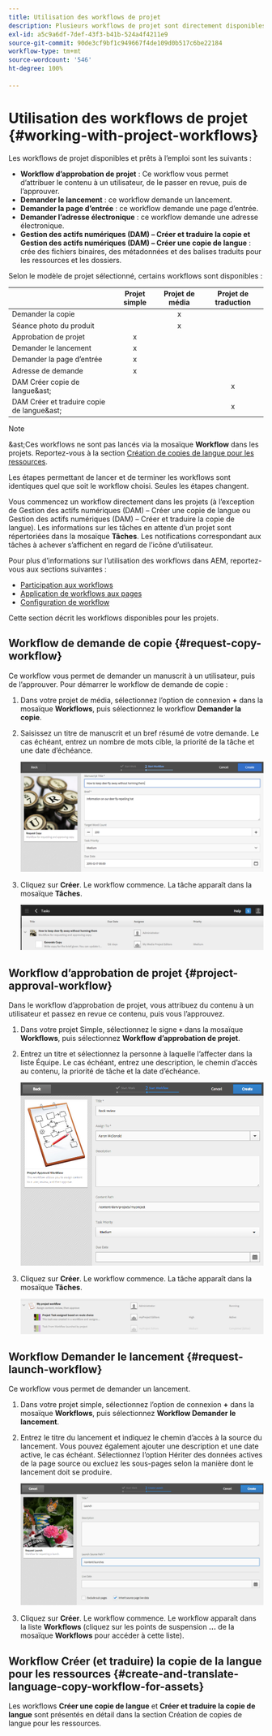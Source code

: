 ```yaml
---
title: Utilisation des workflows de projet
description: Plusieurs workflows de projet sont directement disponibles.
exl-id: a5c9a6df-7def-43f3-b41b-524a4f4211e9
source-git-commit: 90de3cf9bf1c949667f4de109d0b517c6be22184
workflow-type: tm+mt
source-wordcount: '546'
ht-degree: 100%

---
```


# Utilisation des workflows de projet {#working-with-project-workflows}

Les workflows de projet disponibles et prêts à l’emploi sont les suivants :

* **Workflow d’approbation de projet** : Ce workflow vous permet d’attribuer le contenu à un utilisateur, de le passer en revue, puis de l’approuver.
* **Demander le lancement** : ce workflow demande un lancement.
* **Demander la page d’entrée** : ce workflow demande une page d’entrée.
* **Demander l’adresse électronique** : ce workflow demande une adresse électronique.
* **Gestion des actifs numériques (DAM) – Créer et traduire la copie et Gestion des actifs numériques (DAM) – Créer une copie de langue** : crée des fichiers binaires, des métadonnées et des balises traduits pour les ressources et les dossiers.

Selon le modèle de projet sélectionné, certains workflows sont disponibles :

|  | **Projet simple** | **Projet de média** | **Projet de traduction** |
|---|:-:|:-:|:-:|
| Demander la copie |  | x |  |
| Séance photo du produit |  | x |  |
| Approbation de projet | x |  |  |
| Demander le lancement | x |  |  |
| Demander la page d’entrée | x |  |  |
| Adresse de demande | x |  |  |
| DAM Créer copie de langue&amp;ast; |  |  | x |
| DAM Créer et traduire copie de langue&amp;ast; |  |  | x |

>[!NOTE]
>
>&amp;ast;Ces workflows ne sont pas lancés via la mosaïque **Workflow** dans les projets. Reportez-vous à la section [Création de copies de langue pour les ressources](/help/sites-cloud/administering/translation/managing-projects.md).

Les étapes permettant de lancer et de terminer les workflows sont identiques quel que soit le workflow choisi. Seules les étapes changent.

Vous commencez un workflow directement dans les projets (à l’exception de Gestion des actifs numériques (DAM) – Créer une copie de langue ou Gestion des actifs numériques (DAM) – Créer et traduire la copie de langue). Les informations sur les tâches en attente d’un projet sont répertoriées dans la mosaïque **Tâches**. Les notifications correspondant aux tâches à achever s’affichent en regard de l’icône d’utilisateur.

Pour plus d’informations sur l’utilisation des workflows dans AEM, reportez-vous aux sections suivantes :

* [Participation aux workflows](/help/sites-cloud/authoring/workflows/participating.md)
* [Application de workflows aux pages](/help/sites-cloud/authoring/workflows/applying.md)
* [Configuration de workflow](/help/sites-cloud/administering/workflows-administering.md)

Cette section décrit les workflows disponibles pour les projets.

## Workflow de demande de copie {#request-copy-workflow}

Ce workflow vous permet de demander un manuscrit à un utilisateur, puis de l’approuver. Pour démarrer le workflow de demande de copie :

1. Dans votre projet de média, sélectionnez l’option de connexion **+** dans la mosaïque **Workflows**, puis sélectionnez le workflow **Demander la copie**.
1. Saisissez un titre de manuscrit et un bref résumé de votre demande. Le cas échéant, entrez un nombre de mots cible, la priorité de la tâche et une date d’échéance.

   ![Workflow de demande de copie](/help/sites-cloud/authoring/assets/projects-request-copy.png)

1. Cliquez sur **Créer**. Le workflow commence. La tâche apparaît dans la mosaïque **Tâches**.

   ![Demande de copie ajoutée](/help/sites-cloud/authoring/assets/projects-request-copy-add.png)

## Workflow d’approbation de projet {#project-approval-workflow}

Dans le workflow d’approbation de projet, vous attribuez du contenu à un utilisateur et passez en revue ce contenu, puis vous l’approuvez.

1. Dans votre projet Simple, sélectionnez le signe **`+`** dans la mosaïque **Workflows**, puis sélectionnez **Workflow d’approbation de projet**.
1. Entrez un titre et sélectionnez la personne à laquelle l’affecter dans la liste Équipe. Le cas échéant, entrez une description, le chemin d’accès au contenu, la priorité de tâche et la date d’échéance.

   ![Demande d’approbation](/help/sites-cloud/authoring/assets/projects-approval.png)

1. Cliquez sur **Créer**. Le workflow commence. La tâche apparaît dans la mosaïque **Tâches**.

   ![Demande d’approbation ajoutée](/help/sites-cloud/authoring/assets/projects-approval-add.png)

## Workflow Demander le lancement {#request-launch-workflow}

Ce workflow vous permet de demander un lancement.

1. Dans votre projet simple, sélectionnez l’option de connexion **+** dans la mosaïque **Workflows**, puis sélectionnez **Workflow Demander le lancement**.
1. Entrez le titre du lancement et indiquez le chemin d’accès à la source du lancement. Vous pouvez également ajouter une description et une date active, le cas échéant. Sélectionnez l’option Hériter des données actives de la page source ou excluez les sous-pages selon la manière dont le lancement doit se produire.

   ![Demander le lancement](/help/sites-cloud/authoring/assets/projects-request-launch.png)

1. Cliquez sur **Créer**. Le workflow commence. Le workflow apparaît dans la liste **Workflows** (cliquez sur les points de suspension **...** de la mosaïque **Workflows** pour accéder à cette liste).

## Workflow Créer (et traduire) la copie de la langue pour les ressources {#create-and-translate-language-copy-workflow-for-assets}

Les workflows **Créer une copie de langue** et **Créer et traduire la copie de langue** sont présentés en détail dans la section Création de copies de langue pour les ressources.
